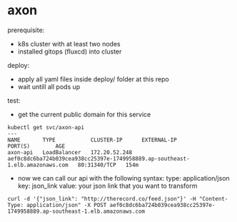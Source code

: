# axon

prerequisite:
- k8s cluster with at least two nodes
- installed gitops (fluxcd) into cluster

deploy:
- apply all yaml files inside deploy/ folder at this repo
- wait untill all pods up

test:
- get the current public domain for this service
```
kubectl get svc/axon-api
---
NAME       TYPE           CLUSTER-IP      EXTERNAL-IP                                                                    PORT(S)        AGE
axon-api   LoadBalancer   172.20.52.248   aef0c8dc6ba724b039cea938cc25397e-1749958889.ap-southeast-1.elb.amazonaws.com   80:31340/TCP   154m
```
- now we can call our api with the following syntax:
type: application/json
key: json_link
value: your json link that you want to transform

```
curl -d '{"json_link": "http://therecord.co/feed.json"}' -H "Content-Type: application/json" -X POST aef0c8dc6ba724b039cea938cc25397e-1749958889.ap-southeast-1.elb.amazonaws.com
